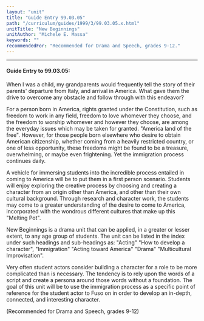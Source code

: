 ```yaml
---
layout: "unit"
title: "Guide Entry 99.03.05"
path: "/curriculum/guides/1999/3/99.03.05.x.html"
unitTitle: "New Beginnings"
unitAuthor: "Michele E. Massa"
keywords: ""
recommendedFor: "Recommended for Drama and Speech, grades 9-12."
---
```

<body>
<hr/>
<h4>
Guide Entry to 99.03.05:
</h4>
<p>When I was a child, my grandparents would frequently tell the story of their parents' departure from Italy, and arrival in America.  What gave them the drive to overcome any obstacle and follow through with this endeavor?</p>
<p>
For a person born in America, rights granted under the Constitution, such as freedom to work in any field, freedom to love whomever they choose, and the freedom to worship whomever and however they choose, are among the everyday issues which may be taken for granted.  "America land of the free".  However, for those people born elsewhere who desire to obtain American citizenship, whether coming from a heavily restricted country, or one of less opportunity, these freedoms might be found to be a treasure, overwhelming, or maybe even frightening.  Yet the immigration process continues daily.
</p>
<p>
A vehicle for immersing students into the incredible process entailed in coming to America will be to put them in a first person scenario.  Students will enjoy exploring the creative process by choosing and creating a character from an origin other than America, and other than their own cultural background.  Through research and character work, the students may come to a greater understanding of the desire to come to America, incorporated with the wondrous different cultures that make up this "Melting Pot".
</p>
<p>
New Beginnings is a drama unit that can be applied, in a greater or lesser extent, to any age group of students.  The unit can be listed in the index under such headings and sub-headings as:  "Acting" "How to develop a character", "Immigration" "Acting toward America" "Drama" "Multicultural Improvisation".
</p>
<p>
Very often student actors consider building a character for a role to be more complicated than is necessary.  The tendency is to rely upon the words of a script and create a persona around those words without a foundation.  The goal of this unit will be to use the immigration process as a specific point of reference for the student actor to Fuso on in order to develop an in-depth, connected, and interesting character.
</p>
<p>
(Recommended for Drama and Speech, grades 9-12)
</p>
</body>
